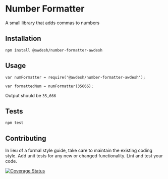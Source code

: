 Number Formatter
=========

A small library that adds commas to numbers

## Installation

  `npm install @awdesh/number-formatter-awdesh`

## Usage

    var numFormatter = require('@awdesh/number-formatter-awdesh');

    var formattedNum = numFormatter(35666);
  
  
  Output should be `35,666`


## Tests

  `npm test`

## Contributing

In lieu of a formal style guide, take care to maintain the existing coding style. Add unit tests for any new or changed functionality. Lint and test your code.

[![Coverage Status](https://coveralls.io/repos/Awdesh/number-formatter/badge.svg?branch=master&service=github)](https://coveralls.io/github/Awdesh/number-formatter?branch=master)
